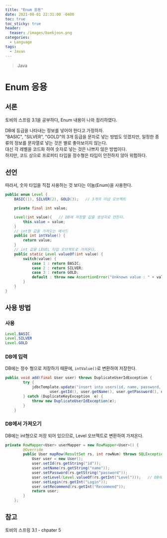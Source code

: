 ```yaml
---
title: "Enum 응용"
date: 2021-08-01 22:31:00 -0400
toc: true
toc_sticky: true
header:
  teaser: /images/baekjoon.png
categories:
  - Language
tags:
  - Javas
---
```


> Java

# Enum 응용

## 서론

토비의 스프링 3.1을 공부하다, Enum 내용이 나와 정리하였다.

DB에 등급을 나타내는 정보를 넣어야 한다고 가정하자.  
"BASIC", "SILVER", "GOLD"의 3개 등급을 문자로 넣는 방법도 잇겠지만, 일정한 종류의 정보를 문자열로 넣는 것은 별로 좋아보이지 않는다.  
대신 각 레벨을 코드화 하여 숫자로 넣는 것은 나쁘지 않은 방법이다.  
하지만, 코드 상으로 프로퍼티 타입을 정수형은 타입이 안전하지 않아 위험하다.

## 선언

따라서, 숫자 타입을 직접 사용하는 것 보다는 이늄(Enum)을 사용한다.

```java
public enum Level {
	BASIC(1), SILVER(2), GOLD(3);	// 3개의 이넘 오브젝트

	private final int value;

	Level(int value){	// DB에 저장할 값을 생성자로 만든다.
		this.value = value;
	}
	// int형 값을 가져오는 메서드
	public int intValue() {
		return value;
	}
	// int 값을 LEVEL 타입 오브젝트로 가져온다.
	public static Level valueOf(int value) {
		switch(value) {
			case 1 : return BASIC;
			case 2 : return SILVER;
			case 3 : return GOLD;
			default : throw new AssertionError("Unknown value : " + value);
		}
	}
}
```

## 사용 방법

### 사용

```java
Level.BASIC
Level.SILVER
Level.GOLD
```

### DB에 입력

DB에는 정수 형으로 저장하기 때문에, `intValue()`로 변환하여 저장한다.

```java
public void add(final User user) throws DuplicateUserIdException {
		try {
			jdbcTemplate.update("insert into users(id, name, password, level, login, recommend) values(?,?,?,?,?,?)",
					user.getId(), user.getName(), user.getPassword(), user.getLevel().intValue(), user.getLogin(), user.getRecommend());
		} catch (DuplicateKeyException  e) {
			throw new DuplicateUserIdException(e);
		}
	}
```

### DB에서 가져오기

DB에는 int형으로 저장 되어 있으므로, Level 오브젝트로 변환하여 가져온다.

```java
private RowMapper<User> userMapper = new RowMapper<User>() {
		@Override
		public User mapRow(ResultSet rs, int rowNum) throws SQLException {
			User user = new User();
			user.setId(rs.getString("id"));
			user.setName(rs.getString("name"));
			user.setPassword(rs.getString("password"));
			user.setLevel(Level.valueOf(rs.getInt("Level")));	// DB에는 int형으로 저장 되어 있으므로, LEVEL 오브젝트로 적절히 변환
			user.setLogin(rs.getInt("Login"));
			user.setRecommend(rs.getInt("Recommend"));
			return user;
		}
	};
```

## 참고

토비의 스프링 3.1 - chpater 5
